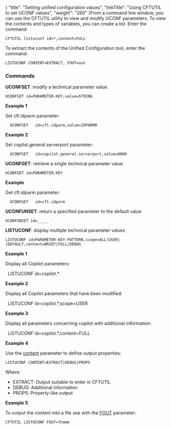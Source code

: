 {
    "title": "Setting unified configuration  values",
    "linkTitle": "Using CFTUTIL to set UCONF values",
    "weight": "260"
}From a command line window, you can use the CFTUTIL utility to view
and modify UCONF parameters. To view the contents and types of variables, you can create a list.
Enter the command:

`CFTUTIL listuconf id=*,content=FULL`

To extract the contents of the Unified Configuration tool, enter the command:

`LISTUCONF CONTENT=EXTRACT, FOUT=out `

### Commands

**UCONFSET**:
modify a technical parameter value.

`UCONFSET id=PARAMETER-KEY,value=STRING`

****Example 1****

Set cft.idparm parameter:

`  UCONFSET   id=cft.idparm,value=IDPARM0`

****Example 2****

Set copilot.general.serverport parameter:

`  UCONFSET   id=copilot.general.serverport,value=8080`

**UCONFGET**:
retrieve a single technical parameter value

`UCONFGET id=PARAMETER-KEY`

**Example**

Get cft.idparm parameter:

`  UCONFGET   id=cft.idparm`

**UCONFUNSET**:
return a specified parameter to the default value

`UCONFUNSET id=_____`

**LISTUCONF**:
display multiple technical parameter values

`LISTUCONF id=PARAMETER-KEY-PATTERN,scope=ALL|USER|   |DEFAULT,content=BRIEF|FULL|DEBUG`

****Example 1****

Display all Copilot parameters:

  LISTUCONF
id=copilot.\*

****Example 2****

Display all Copilot parameters that have
been modified:

  LISTUCONF
id=copilot.\*,scope=USER

****Example 3****

Display all parameters concerning copilot
with additional information:

  LISTUCONF
id=copilot.\*,content=FULL

****Example 4****

Use the [content](../../../c_intro_userinterfaces/command_summary/parameter_intro/content) parameter to define output properties:

<span class="code">`LISTUCONF CONTENT=EXTRACT|DEBUG|PROPS`</span>

Where:

- EXTRACT: Output suitable to enter in CFTUTIL
- DEBUG: Additional information
- PROPS: Property-like output

****Example 5****

To output the content into a file use with the [FOUT](../../../c_intro_userinterfaces/command_summary/parameter_intro/fout) parameter:

<span class="code">`CFTUTIL LISTUCONF FOUT=fname`</span>
